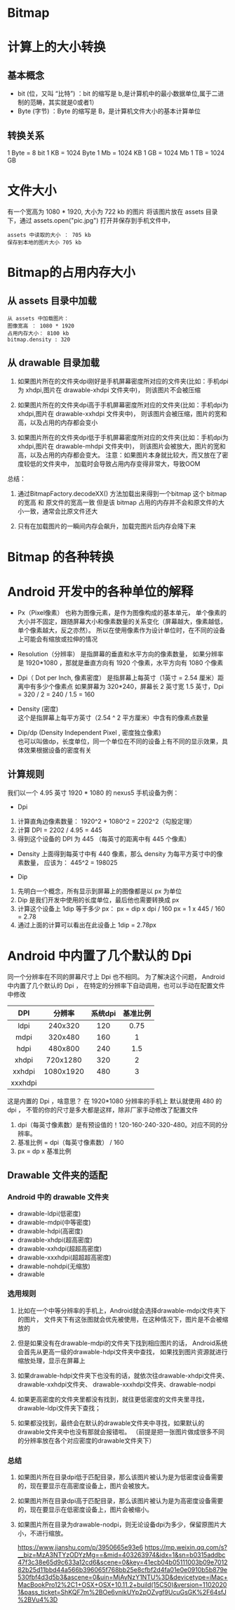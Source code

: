 # Bitmap

# 计算上的大小转换

## 基本概念
- bit (位，又叫 “比特”) ：bit 的缩写是 b,是计算机中的最小数据单位,属于二进制的范畴，其实就是0或者1）
- Byte (字节) ：Byte 的缩写是 B，是计算机文件大小的基本计算单位

## 转换关系
 1 Byte = 8 bit
 1 KB = 1024 Byte
 1 Mb = 1024 KB
 1 GB  = 1024 Mb
 1 TB =  1024 GB


# 文件大小

有一个宽高为 1080 * 1920, 大小为 722 kb 的图片
将该图片放在 assets 目录下，通过 assets.open("pic.jpg") 打开并保存到手机文件中，

```
assets 中读取的大小 ： 705 kb
保存到本地的图片大小 705 kb
```

# Bitmap的占用内存大小

## 从 assets 目录中加载

```
从 assets 中加载图片：
图像宽高 ： 1080 * 1920 
占用内存大小： 8100 kb 
bitmap.density : 320 
```
 
##  从 drawable 目录加载

1. 如果图片所在的文件夹dpi刚好是手机屏幕密度所对应的文件夹(比如：手机dpi为 xhdpi,图片在 drawable-xhdpi 文件夹中)，
则该图片不会被压缩
2. 如果图片所在的文件夹dpi高于手机屏幕密度所对应的文件夹(比如：手机dpi为 xhdpi,图片在 drawable-xxhdpi 文件夹中)，
则该图片会被压缩，图片的宽和高，以及占用的内存都会变小

3. 如果图片所在的文件夹dpi低于手机屏幕密度所对应的文件夹(比如：手机dpi为 xhdpi,图片在 drawable-mhdpi 文件夹中)，
 则该图片会被放大，图片的宽和高，以及占用的内存都会变大。  注意：如果图片本身就比较大，而又放在了密度较低的文件夹中，
 加载时会导致占用内存变得非常大，导致OOM
 
 

总结：
1. 通过BitmapFactory.decodeXX() 方法加载出来得到一个bitmap
这个 bitmap 的宽高 和 原文件的宽高一致
但是该 bitmap 占用的内存并不会和原文件的大小一致，通常会比原文件还大

2. 只有在加载图片的一瞬间内存会飙升，加载完图片后内存会降下来

# Bitmap 的各种转换


# Android 开发中的各种单位的解释

- Px（Pixel像素）
  也称为图像元素，是作为图像构成的基本单元，
  单个像素的大小并不固定，跟随屏幕大小和像素数量的关系变化（屏幕越大，像素越低，单个像素越大，反之亦然）。
  所以在使用像素作为设计单位时，在不同的设备上可能会有缩放或拉伸的情况
  
- Resolution（分辨率）
  是指屏幕的垂直和水平方向的像素数量，
  如果分辨率是 1920*1080 ，那就是垂直方向有 1920 个像素，水平方向有 1080 个像素
   
- Dpi（ Dot per Inch, 像素密度）
  是指屏幕上每英寸（1英寸 = 2.54 厘米）距离中有多少个像素点
  如果屏幕为 320*240，屏幕长 2 英寸宽 1.5 英寸，Dpi = 320 / 2 = 240 / 1.5 = 160
  
- Density (密度)  
  这个是指屏幕上每平方英寸（2.54 ^ 2 平方厘米）中含有的像素点数量

- Dip/dp (Density Independent Pixel , 密度独立像素)  
  也可以叫做dp，长度单位，同一个单位在不同的设备上有不同的显示效果，具体效果根据设备的密度有关
  
  
## 计算规则
我们以一个 4.95 英寸 1920 * 1080 的 nexus5 手机设备为例：

- Dpi
 1. 计算直角边像素数量： 1920^2 + 1080^2 = 2202^2（勾股定理）
 2. 计算 DPI = 2202 / 4.95 = 445
 3. 得到这个设备的 DPI 为 445 （每英寸的距离中有 445 个像素）

- Density
  上面得到每英寸中有 440 像素，那么 density 为每平方英寸中的像素数量，
  应该为： 445^2 = 198025
  
-  Dip
1. 先明白一个概念，所有显示到屏幕上的图像都是以 px 为单位
2. Dip 是我们开发中使用的长度单位，最后他也需要转换成 px
3. 计算这个设备上 1dip 等于多少 px：
   px = dip x dpi / 160
   px = 1 x 445 / 160 = 2.78
4. 通过上面的计算可以看出在此设备上 1dip = 2.78px

# Android 中内置了几个默认的 Dpi 

同一个分辨率在不同的屏幕尺寸上 Dpi 也不相同。
为了解决这个问题， Android 中内置了几个默认的 Dpi ，
在特定的分辨率下自动调用，也可以手动在配置文件中修改

|DPI|分辨率|系统dpi|基准比例	|
|:-:|:-:|:-:|:-:|
|ldpi| 240x320 | 120 | 0.75 |
|mdpi| 320x480 | 160 |1 |
|hdpi| 480x800 | 240 | 1.5 |
|xhdpi| 720x1280 | 320 |2 |
|xxhdpi| 1080x1920 | 480 | 3 |
|xxxhdpi|  |  | |

这是内置的 Dpi ，啥意思？ 在 1920*1080 分辨率的手机上 默认就使用 480 的 dpi ，
不管的你的尺寸是多大都是这样，除非厂家手动修改了配置文件

1. dpi（每英寸像素数）是有预设值的！120-160-240-320-480。对应不同的分辨率。
2. 基准比例 = dpi（每英寸像素数） / 160
3. px = dp x 基准比例
  
  
## Drawable 文件夹的适配

### Android 中的 drawable 文件夹

-  drawable-ldpi(低密度)  
-  drawable-mdpi(中等密度)     
-  drawable-hdpi(高密度)
-  drawable-xhdpi(超高密度)    
-  drawable-xxhdpi(超超高密度)
-  drawable-xxxhdpi(超超超高密度) 
-  drawable-nohdpi(无缩放)
-  drawable

###  选用规则

1. 比如在一个中等分辨率的手机上，Android就会选择drawable-mdpi文件夹下的图片，
文件夹下有这张图就会优先被使用，在这种情况下，图片是不会被缩放的

2. 但是如果没有在drawable-mdpi的文件夹下找到相应图片的话，
Android系统会首先从更高一级的drawable-hdpi文件夹中查找，
如果找到图片资源就进行缩放处理，显示在屏幕上

3. 如果drawable-hdpi文件夹下也没有的话，就依次往drawable-xhdpi文件夹、drawable-xxhdpi文件夹、
drawable-xxxhdpi文件夹、drawable-nodpi

4. 如果更高密度的文件夹里都没有找到，就往更低密度的文件夹里寻找，drawable-ldpi文件夹下查找；

5. 如果都没找到，最终会在默认的drawable文件夹中寻找，如果默认的drawable文件夹中也没有那就会报错啦。
（前提是把一张图片做成很多不同的分辨率放在各个对应密度的drawable文件夹下）

### 总结
1. 如果图片所在目录dpi低于匹配目录，那么该图片被认为是为低密度设备需要的，现在要显示在高密度设备上，图片会被放大。
2. 如果图片所在目录dpi高于匹配目录，那么该图片被认为是为高密度设备需要的，现在要显示在低密度设备上，图片会被缩小。
3. 如果图片所在目录为drawable-nodpi，则无论设备dpi为多少，保留原图片大小，不进行缩放。
   
   
   
   
   https://www.jianshu.com/p/3950665e93e6
   https://mp.weixin.qq.com/s?__biz=MzA3NTYzODYzMg==&mid=403263974&idx=1&sn=b0315addbc47f3c38e65d9c633a12cd6&scene=0&key=41ecb04b05111003b09e701282b25d11bbd44a566b396065f768bb25e8cfbf2d4fa01e0e0910b5b879e530fbf4d3d5b3&ascene=0&uin=MjAyNzY1NTU%3D&devicetype=iMac+MacBookPro12%2C1+OSX+OSX+10.11.2+build(15C50)&version=11020201&pass_ticket=ShKQF7m%2BOe6vnikUYp2pOZvgf9UcuGsGK%2F64sfJ%2BVu4%3D
   

